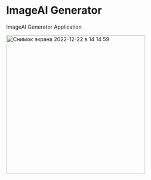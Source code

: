 # ImageAI Generator
ImageAI Generator Application


<img width="372" alt="Снимок экрана 2022-12-22 в 14 14 59" src="https://user-images.githubusercontent.com/103990532/209112654-5c5f630c-8cc0-4ce2-aa1b-8912c7089e1d.png">
